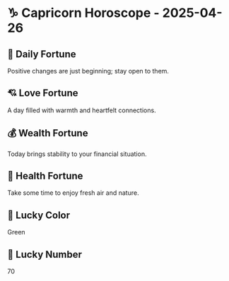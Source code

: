 # ♑ Capricorn Horoscope - 2025-04-26

## 🎯 Daily Fortune

Positive changes are just beginning; stay open to them.

## 💘 Love Fortune

A day filled with warmth and heartfelt connections.

## 💰 Wealth Fortune

Today brings stability to your financial situation.

## 🌱 Health Fortune

Take some time to enjoy fresh air and nature.

## 🎨 Lucky Color

Green

## 🔢 Lucky Number

70
